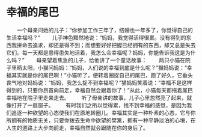 # 幸福的尾巴
　　一个母亲问她的儿子：“你参加工作三年了，结婚也一年多了，你觉得自己的生活幸福吗？” 
　　儿子神色黯然地说：“妈妈，我觉得活得很累。没有得到的东西我拼命去追求，却还是得不到；而想要好好把握已经拥有的东西，却又总是失去它们。每一天都是患得患失地活着，我怎么会幸福呢？妈妈，你能告诉我这是为什么吗？” 
　　母亲望着焦急的儿子，给他讲了一个童话故事： 
　　两只小猫在院子里晒太阳，小猫问妈妈：“妈妈，人们说的幸福到底是什么呢？”猫妈妈说：“幸福其实就是你的尾巴啊！”小猫听了，便转着圈捉自己的尾巴，跑了好久，它垂头丧气地对妈妈说：“妈妈，我怎么捉不到幸福呢？”猫妈妈笑着说：“幸福不是这样得到的，只要你昂首向前走，幸福自然会跟着你了！”从此，小猫每天都拖着尾巴幸福地在院子里走来走去。 
　　听了母亲讲的故事，儿子心里忽然亮了起来，就像打开了一扇窗子。 
　　有时我们之所以觉得累，找不到幸福的感觉，是因为我们追逐一种欲望的心态使我们在原地转圈儿。幸福其实是一种朴素的心态，它与你所拥有的物质无关，只要你拨去生命中欲望的樊篱，拥有一种平静淡泊的心境，在人生的道路上大步向前走，幸福自然就会跟随在你的身后了。
 